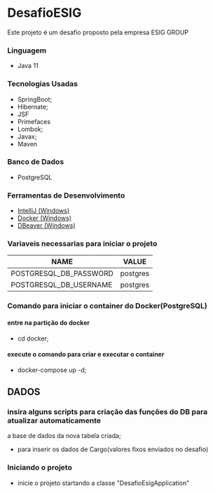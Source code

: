 # DesafioESIG

Este projeto é um desafio proposto pela empresa ESIG GROUP

### Linguagem
- Java 11

### Tecnologias Usadas
- SpringBoot;
- Hibernate;
- JSF
- Primefaces
- Lombok;
- Javax;
- Maven

### Banco de Dados
- PostgreSQL


### Ferramentas de Desenvolvimento
- [IntelliJ (Windows)](https://jetbrains.com/idea/download/?section=windows)
- [Docker (Windows)](https://www.docker.com/products/docker-desktop)
- [DBeaver (Windows)](https://dbeaver.io/download)


### Variaveis necessarias para iniciar o projeto

| NAME                   | VALUE    |
|------------------------|----------|
| POSTGRESQL_DB_PASSWORD | postgres |
| POSTGRESQL_DB_USERNAME | postgres |


### Comando para iniciar o container do Docker(PostgreSQL)
#### entre na partição do docker
- cd docker;
#### execute o comando para criar e executar o container
- docker-compose up -d;

## DADOS
### insira alguns scripts para criação das funções do DB para atualizar automaticamente 
a base de dados da nova tabela criada;
- para inserir os dados de Cargo(valores fixos enviados no desafio)
>


### Iniciando o projeto
- inicie o projeto startando a classe "DesafioEsigApplication"



